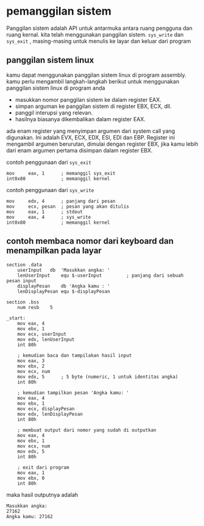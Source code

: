 # pemanggilan sistem

Panggilan sistem adalah API untuk antarmuka antara ruang pengguna dan ruang kernal. kita telah menggunakan panggilan sistem. ``sys_write`` dan ``sys_exit`` , masing-masing untuk menulis ke layar dan keluar dari program

## panggilan sistem linux

kamu dapat menggunakan panggilan sistem linux di program assembly. kamu perlu mengambil langkah-langkah berikut untuk menggunakan panggilan sistem linux di program anda

- masukkan nomor panggilan sistem ke dalam register EAX.
- simpan arguman ke panggilan sistem di register EBX, ECX, dll.
- panggil interupsi yang relevan.
- hasilnya biasanya dikembalikan dalam register EAX.

ada enam register yang menyimpan argumen dari system call yang digunakan. Ini adalah EVX, ECX, EDX, ESI, EDI dan EBP. Register ini mengambil argumen berurutan, dimulai dengan register EBX, jika kamu lebih dari enam argumen pertama disimpan dalam register EBX.

contoh penggunaan dari ``sys_exit``

```assembly
mov     eax, 1      ; memanggil sys_exit
int0x80             ; memanggil kernel
```

contoh penggunaan dari ``sys_write``

```assembly
mov     edx, 4      ; panjang dari pesan 
mov     ecx, pesan  ; pesan yang akan ditulis
mov     eax, 1      ; stdout
mov     eax, 4      ; sys_write
int0x80             ; memanggil kernel
```


## contoh membaca nomor dari keyboard dan menampilkan pada layar

```assembly
section .data
    userInput   db  'Masukkan angka: '
    lenUserInput    equ $-userInput         ; panjang dari sebuah pesan input
    displayPesan    db 'Angka kamu : '
    lenDisplayPesan equ $-displayPesan

section .bss
    num resb    5

_start:
    mov eax, 4
    mov ebx, 1
    mov ecx, userInput
    mov edx, lenUserInput
    int 80h

    ; kemudian baca dan tampilakan hasil input
    mov eax, 3
    mov ebx, 2
    mov ecx, num
    mov edx, 5      ; 5 byte (numeric, 1 untuk identitas angka)
    int 80h

    ; kemudian tampilkan pesan 'Angka kamu: '
    mov eax, 4
    mov ebx, 1
    mov ecx, displayPesan
    mov edx, lenDisplayPesan
    int 80h

    ; membuat output dari nomor yang sudah di outputkan
    mov eax, 4
    mov ebx, 1
    mov ecx, num
    mov edx, 5
    int 80h

    ; exit dari program
    mov eax, 1
    mov ebx, 0
    int 80h
```

maka hasil outputnya adalah
```
Masukkan angka:
27162
Angka kamu: 27162
```

